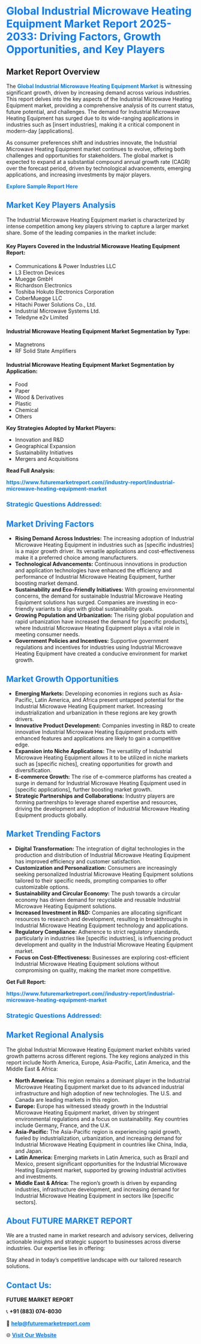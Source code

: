 <h1 style="color: #007BFF;">Global Industrial Microwave Heating Equipment Market Report 2025-2033: Driving Factors, Growth Opportunities, and Key Players</h1>

<section id="overview">
<h2>Market Report Overview</h2>
<p>The <a href="https://www.futuremarketreport.com//industry-report/industrial-microwave-heating-equipment-market" style="color: #007BFF; text-decoration: none;"><strong>Global Industrial Microwave Heating Equipment Market</strong></a> is witnessing significant growth, driven by increasing demand across various industries. This report delves into the key aspects of the Industrial Microwave Heating Equipment market, providing a comprehensive analysis of its current status, future potential, and challenges. The demand for Industrial Microwave Heating Equipment has surged due to its wide-ranging applications in industries such as [insert industries], making it a critical component in modern-day [applications].</p>
<p>As consumer preferences shift and industries innovate, the Industrial Microwave Heating Equipment market continues to evolve, offering both challenges and opportunities for stakeholders. The global market is expected to expand at a substantial compound annual growth rate (CAGR) over the forecast period, driven by technological advancements, emerging applications, and increasing investments by major players.</p>
</section>

<section id="overview">
<p><a href="https://www.futuremarketreport.com//request-sample/reportId=45708" style="color: #007BFF; text-decoration: none;"><strong>Explore Sample Report Here</strong></a></p>
</section>

<section id="key-players">
<h2 style="color: #007BFF;">Market Key Players Analysis</h2>
<p>The Industrial Microwave Heating Equipment market is characterized by intense competition among key players striving to capture a larger market share. Some of the leading companies in the market include:</p>
<h4>Key Players Covered in the Industrial Microwave Heating Equipment Report:</h4>
<ul><li>Communications &amp; Power Industries LLC</li><li>L3 Electron Devices</li><li>Muegge GmbH</li><li>Richardson Electronics</li><li>Toshiba Hokuto Electronics Corporation</li><li>CoberMuegge LLC</li><li>Hitachi Power Solutions Co., Ltd.</li><li>Industrial Microwave Systems Ltd.</li><li>Teledyne e2v Limited</li></ul>
<h4>Industrial Microwave Heating Equipment Market Segmentation by Type:</h4>
<ul><li>Magnetrons</li><li>RF Solid State Amplifiers</li></ul>

<h4>Industrial Microwave Heating Equipment Market Segmentation by Application:</h4>
<ul><li>Food</li><li>Paper</li><li>Wood &amp; Derivatives</li><li>Plastic</li><li>Chemical</li><li>Others</li></ul>
<p><strong>Key Strategies Adopted by Market Players:</strong></p>
<ul>
<li>Innovation and R&D</li>
<li>Geographical Expansion</li>
<li>Sustainability Initiatives</li>
<li>Mergers and Acquisitions</li>
</ul>
</section>

<section>
<p><strong>Read Full Analysis: </strong></p><a href="https://www.futuremarketreport.com//industry-report/industrial-microwave-heating-equipment-market" style="color: #007BFF; text-decoration: none;"><strong>https://www.futuremarketreport.com//industry-report/industrial-microwave-heating-equipment-market</strong></a>
<h3 style="color: #007BFF;">Strategic Questions Addressed:</h3>
</section>

<section id="driving-factors">
<h2 style="color: #007BFF;">Market Driving Factors</h2>
<ul>
<li><strong>Rising Demand Across Industries:</strong> The increasing adoption of Industrial Microwave Heating Equipment in industries such as [specific industries] is a major growth driver. Its versatile applications and cost-effectiveness make it a preferred choice among manufacturers.</li>
<li><strong>Technological Advancements:</strong> Continuous innovations in production and application technologies have enhanced the efficiency and performance of Industrial Microwave Heating Equipment, further boosting market demand.</li>
<li><strong>Sustainability and Eco-Friendly Initiatives:</strong> With growing environmental concerns, the demand for sustainable Industrial Microwave Heating Equipment solutions has surged. Companies are investing in eco-friendly variants to align with global sustainability goals.</li>
<li><strong>Growing Population and Urbanization:</strong> The rising global population and rapid urbanization have increased the demand for [specific products], where Industrial Microwave Heating Equipment plays a vital role in meeting consumer needs.</li>
<li><strong>Government Policies and Incentives:</strong> Supportive government regulations and incentives for industries using Industrial Microwave Heating Equipment have created a conducive environment for market growth.</li>
</ul>
</section>

<section id="growth-opportunities">
<h2 style="color: #007BFF;">Market Growth Opportunities</h2>
<ul>
<li><strong>Emerging Markets:</strong> Developing economies in regions such as Asia-Pacific, Latin America, and Africa present untapped potential for the Industrial Microwave Heating Equipment market. Increasing industrialization and urbanization in these regions are key growth drivers.</li>
<li><strong>Innovative Product Development:</strong> Companies investing in R&D to create innovative Industrial Microwave Heating Equipment products with enhanced features and applications are likely to gain a competitive edge.</li>
<li><strong>Expansion into Niche Applications:</strong> The versatility of Industrial Microwave Heating Equipment allows it to be utilized in niche markets such as [specific niches], creating opportunities for growth and diversification.</li>
<li><strong>E-commerce Growth:</strong> The rise of e-commerce platforms has created a surge in demand for Industrial Microwave Heating Equipment used in [specific applications], further boosting market growth.</li>
<li><strong>Strategic Partnerships and Collaborations:</strong> Industry players are forming partnerships to leverage shared expertise and resources, driving the development and adoption of Industrial Microwave Heating Equipment products globally.</li>
</ul>
</section>

<section id="trending-factors">
<h2 style="color: #007BFF;">Market Trending Factors</h2>
<ul>
<li><strong>Digital Transformation:</strong> The integration of digital technologies in the production and distribution of Industrial Microwave Heating Equipment has improved efficiency and customer satisfaction.</li>
<li><strong>Customization and Personalization:</strong> Consumers are increasingly seeking personalized Industrial Microwave Heating Equipment solutions tailored to their specific needs, prompting companies to offer customizable options.</li>
<li><strong>Sustainability and Circular Economy:</strong> The push towards a circular economy has driven demand for recyclable and reusable Industrial Microwave Heating Equipment solutions.</li>
<li><strong>Increased Investment in R&D:</strong> Companies are allocating significant resources to research and development, resulting in breakthroughs in Industrial Microwave Heating Equipment technology and applications.</li>
<li><strong>Regulatory Compliance:</strong> Adherence to strict regulatory standards, particularly in industries like [specific industries], is influencing product development and quality in the Industrial Microwave Heating Equipment market.</li>
<li><strong>Focus on Cost-Effectiveness:</strong> Businesses are exploring cost-efficient Industrial Microwave Heating Equipment solutions without compromising on quality, making the market more competitive.</li>
</ul>
</section>

<section>
<p><strong>Get Full Report: </strong></p><a href="https://www.futuremarketreport.com//industry-report/industrial-microwave-heating-equipment-market" style="color: #007BFF; text-decoration: none;"><strong>https://www.futuremarketreport.com//industry-report/industrial-microwave-heating-equipment-market</strong></a>
<h3 style="color: #007BFF;">Strategic Questions Addressed:</h3>
</section>


<section id="regional-analysis">
<h2 style="color: #007BFF;">Market Regional Analysis</h2>
<p>The global Industrial Microwave Heating Equipment market exhibits varied growth patterns across different regions. The key regions analyzed in this report include North America, Europe, Asia-Pacific, Latin America, and the Middle East & Africa:</p>
<ul>
<li><strong>North America:</strong> This region remains a dominant player in the Industrial Microwave Heating Equipment market due to its advanced industrial infrastructure and high adoption of new technologies. The U.S. and Canada are leading markets in this region.</li>
<li><strong>Europe:</strong> Europe has witnessed steady growth in the Industrial Microwave Heating Equipment market, driven by stringent environmental regulations and a focus on sustainability. Key countries include Germany, France, and the U.K.</li>
<li><strong>Asia-Pacific:</strong> The Asia-Pacific region is experiencing rapid growth, fueled by industrialization, urbanization, and increasing demand for Industrial Microwave Heating Equipment in countries like China, India, and Japan.</li>
<li><strong>Latin America:</strong> Emerging markets in Latin America, such as Brazil and Mexico, present significant opportunities for the Industrial Microwave Heating Equipment market, supported by growing industrial activities and investments.</li>
<li><strong>Middle East & Africa:</strong> The region’s growth is driven by expanding industries, infrastructure development, and increasing demand for Industrial Microwave Heating Equipment in sectors like [specific sectors].</li>
</ul>
</section>

<footer>
<h2 style="color: #007BFF;">About FUTURE MARKET REPORT</h2>
<p>We are a trusted name in market research and advisory services, delivering actionable insights and strategic support to businesses across diverse industries. Our expertise lies in offering:</p>

<p>Stay ahead in today’s competitive landscape with our tailored research solutions.</p>

<h2 style="color: #007BFF;">Contact Us:</h2>
<p><strong>FUTURE MARKET REPORT</strong></p>
<p>📞 <strong>+91 (883) 074-8030</strong></p>
<p>📧 <strong><a href="mailto:help@futuremarketreport.com" style="color: #007BFF;">help@futuremarketreport.com</a></strong></p>
<p>🌐 <strong><a href="https://www.futuremarketreport.com/" style="color: #007BFF;">Visit Our Website</a></strong></p>
</footer>